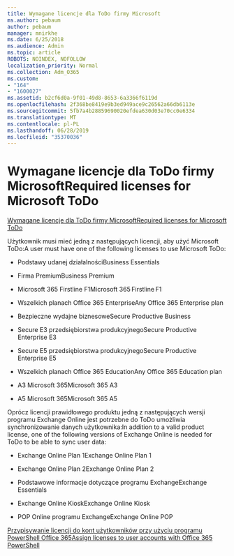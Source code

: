 ```yaml
---
title: Wymagane licencje dla ToDo firmy Microsoft
ms.author: pebaum
author: pebaum
manager: mnirkhe
ms.date: 6/25/2018
ms.audience: Admin
ms.topic: article
ROBOTS: NOINDEX, NOFOLLOW
localization_priority: Normal
ms.collection: Adm_O365
ms.custom:
- "164"
- "1600027"
ms.assetid: b2cf6d0a-9f01-49d8-8653-6a3366f6119d
ms.openlocfilehash: 2f368be8419e9b3ed949ace9c26562a66db6113e
ms.sourcegitcommit: 5fb7a4b28859690020efdea630d03e70cc0e6334
ms.translationtype: MT
ms.contentlocale: pl-PL
ms.lasthandoff: 06/28/2019
ms.locfileid: "35370036"
---
```

# <a name="required-licenses-for-microsoft-todo"></a><span data-ttu-id="a71a6-102">Wymagane licencje dla ToDo firmy Microsoft</span><span class="sxs-lookup"><span data-stu-id="a71a6-102">Required licenses for Microsoft ToDo</span></span>

[<span data-ttu-id="a71a6-103">Wymagane licencje dla ToDo firmy Microsoft</span><span class="sxs-lookup"><span data-stu-id="a71a6-103">Required licenses for Microsoft ToDo</span></span>](https://support.office.com/article/381e9d1b-c500-49b5-973e-890fd86528d7.aspx)
  
<span data-ttu-id="a71a6-104">Użytkownik musi mieć jedną z następujących licencji, aby użyć Microsoft ToDo:</span><span class="sxs-lookup"><span data-stu-id="a71a6-104">A user must have one of the following licenses to use Microsoft ToDo:</span></span>
  
- <span data-ttu-id="a71a6-105">Podstawy udanej działalności</span><span class="sxs-lookup"><span data-stu-id="a71a6-105">Business Essentials</span></span>

- <span data-ttu-id="a71a6-106">Firma Premium</span><span class="sxs-lookup"><span data-stu-id="a71a6-106">Business Premium</span></span>

- <span data-ttu-id="a71a6-107">Microsoft 365 Firstline F1</span><span class="sxs-lookup"><span data-stu-id="a71a6-107">Microsoft 365 Firstline F1</span></span>

- <span data-ttu-id="a71a6-108">Wszelkich planach Office 365 Enterprise</span><span class="sxs-lookup"><span data-stu-id="a71a6-108">Any Office 365 Enterprise plan</span></span>

- <span data-ttu-id="a71a6-109">Bezpieczne wydajne biznesowe</span><span class="sxs-lookup"><span data-stu-id="a71a6-109">Secure Productive Business</span></span>

- <span data-ttu-id="a71a6-110">Secure E3 przedsiębiorstwa produkcyjnego</span><span class="sxs-lookup"><span data-stu-id="a71a6-110">Secure Productive Enterprise E3</span></span>

- <span data-ttu-id="a71a6-111">Secure E5 przedsiębiorstwa produkcyjnego</span><span class="sxs-lookup"><span data-stu-id="a71a6-111">Secure Productive Enterprise E5</span></span>

- <span data-ttu-id="a71a6-112">Wszelkich planach Office 365 Education</span><span class="sxs-lookup"><span data-stu-id="a71a6-112">Any Office 365 Education plan</span></span>

- <span data-ttu-id="a71a6-113">A3 Microsoft 365</span><span class="sxs-lookup"><span data-stu-id="a71a6-113">Microsoft 365 A3</span></span>

- <span data-ttu-id="a71a6-114">A5 Microsoft 365</span><span class="sxs-lookup"><span data-stu-id="a71a6-114">Microsoft 365 A5</span></span>

<span data-ttu-id="a71a6-115">Oprócz licencji prawidłowego produktu jedną z następujących wersji programu Exchange Online jest potrzebne do ToDo umożliwia synchronizowanie danych użytkownika:</span><span class="sxs-lookup"><span data-stu-id="a71a6-115">In addition to a valid product license, one of the following versions of Exchange Online is needed for ToDo to be able to sync user data:</span></span>
  
- <span data-ttu-id="a71a6-116">Exchange Online Plan 1</span><span class="sxs-lookup"><span data-stu-id="a71a6-116">Exchange Online Plan 1</span></span>

- <span data-ttu-id="a71a6-117">Exchange Online Plan 2</span><span class="sxs-lookup"><span data-stu-id="a71a6-117">Exchange Online Plan 2</span></span>

- <span data-ttu-id="a71a6-118">Podstawowe informacje dotyczące programu Exchange</span><span class="sxs-lookup"><span data-stu-id="a71a6-118">Exchange Essentials</span></span>

- <span data-ttu-id="a71a6-119">Exchange Online Kiosk</span><span class="sxs-lookup"><span data-stu-id="a71a6-119">Exchange Online Kiosk</span></span>

- <span data-ttu-id="a71a6-120">POP Online programu Exchange</span><span class="sxs-lookup"><span data-stu-id="a71a6-120">Exchange Online POP</span></span>

[<span data-ttu-id="a71a6-121">Przypisywanie licencji do kont użytkowników przy użyciu programu PowerShell Office 365</span><span class="sxs-lookup"><span data-stu-id="a71a6-121">Assign licenses to user accounts with Office 365 PowerShell</span></span>](https://docs.microsoft.com/office365/enterprise/powershell/assign-licenses-to-user-accounts-with-office-365-powershell )
  